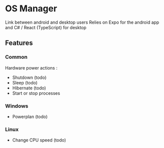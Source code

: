 # OS Manager

Link between android and desktop users
Relies on Expo for the android app and C# / React (TypeScript) for desktop

## Features


### Common

Hardware power actions :
- Shutdown (todo)
- Sleep (todo)
- Hibernate (todo)
- Start or stop processes


### Windows
- Powerplan (todo)

### Linux

- Change CPU speed (todo)

